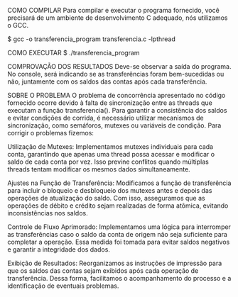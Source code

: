 COMO COMPILAR 
Para compilar e executar o programa fornecido, você precisará de um ambiente de desenvolvimento C adequado, nós utilizamos o GCC.

$ gcc -o transferencia_program transferencia.c -lpthread

COMO EXECUTAR
$ ./transferencia_program

COMPROVAÇÃO DOS RESULTADOS
Deve-se observar a saída do programa. No console, será indicando se as transferências foram bem-sucedidas ou não, juntamente com os saldos das contas após cada transferência.

SOBRE O PROBLEMA
O problema de concorrência apresentado no código fornecido ocorre devido à falta de sincronização entre as threads que executam a função transferencia(). Para garantir a consistência dos saldos e evitar condições de corrida, é necessário utilizar mecanismos de sincronização, como semáforos, mutexes ou variáveis de condição. Para corrigir o problemas fizemos:

Utilização de Mutexes: Implementamos mutexes individuais para cada conta, garantindo que apenas uma thread possa acessar e modificar o saldo de cada conta por vez. Isso previne conflitos quando múltiplas threads tentam modificar os mesmos dados simultaneamente.

Ajustes na Função de Transferência: Modificamos a função de transferência para incluir o bloqueio e desbloqueio dos mutexes antes e depois das operações de atualização do saldo. Com isso, asseguramos que as operações de débito e crédito sejam realizadas de forma atômica, evitando inconsistências nos saldos.

Controle de Fluxo Aprimorado: Implementamos uma lógica para interromper as transferências caso o saldo da conta de origem não seja suficiente para completar a operação. Essa medida foi tomada para evitar saldos negativos e garantir a integridade dos dados.

Exibição de Resultados: Reorganizamos as instruções de impressão para que os saldos das contas sejam exibidos após cada operação de transferência. Dessa forma, facilitamos o acompanhamento do processo e a identificação de eventuais problemas.